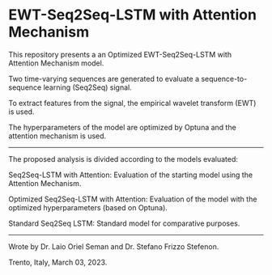 # EWT-Seq2Seq-LSTM with Attention Mechanism

This repository presents a an Optimized EWT-Seq2Seq-LSTM with Attention Mechanism model.

Two time-varying sequences are generated to evaluate a sequence-to-sequence learning (Seq2Seq) signal.

To extract features from the signal, the empirical wavelet transform (EWT) is used.

The hyperparameters of the model are optimized by Optuna and the attention mechanism is used.

---

The proposed analysis is divided according to the models evaluated:

Seq2Seq-LSTM with Attention: Evaluation of the starting model using the Attention Mechanism.

Optimized Seq2Seq-LSTM with Attention: Evaluation of the model with the optimized hyperparameters (based on Optuna).

Standard Seq2Seq LSTM: Standard model for comparative purposes.

---

Wrote by Dr. Laio Oriel Seman and Dr. Stefano Frizzo Stefenon.

Trento, Italy, March 03, 2023.
